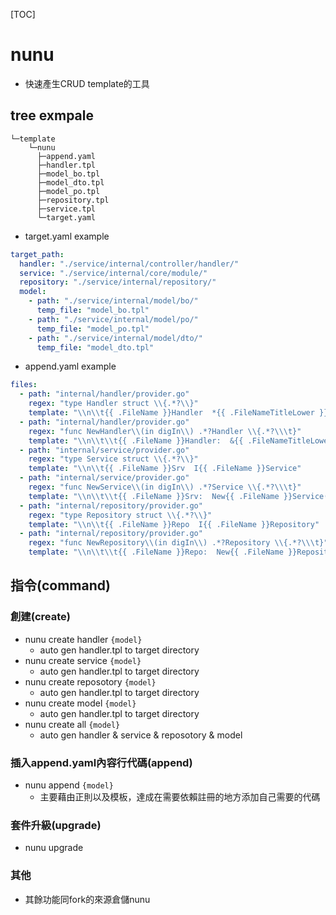 
[TOC]

# nunu

- 快速產生CRUD template的工具

## tree exmpale
```
└─template
    └─nunu
      ├─append.yaml
      ├─handler.tpl
      ├─model_bo.tpl
      ├─model_dto.tpl
      ├─model_po.tpl
      ├─repository.tpl
      ├─service.tpl
      └─target.yaml
```

- target.yaml example

```yaml
target_path:
  handler: "./service/internal/controller/handler/"
  service: "./service/internal/core/module/"
  repository: "./service/internal/repository/"
  model: 
    - path: "./service/internal/model/bo/"
      temp_file: "model_bo.tpl"
    - path: "./service/internal/model/po/"
      temp_file: "model_po.tpl"
    - path: "./service/internal/model/dto/"
      temp_file: "model_dto.tpl"
```

- append.yaml example

```yaml
files:
  - path: "internal/handler/provider.go"
    regex: "type Handler struct \\{.*?\\}"
    template: "\\n\\t{{ .FileName }}Handler  *{{ .FileNameTitleLower }}Handler"
  - path: "internal/handler/provider.go"
    regex: "func NewHandler\\(in digIn\\) .*?Handler \\{.*?\\\t}"
    template: "\\n\\t\\t{{ .FileName }}Handler:  &{{ .FileNameTitleLower }}Handler{in: in},"
  - path: "internal/service/provider.go"
    regex: "type Service struct \\{.*?\\}"
    template: "\\n\\t{{ .FileName }}Srv  I{{ .FileName }}Service"
  - path: "internal/service/provider.go"
    regex: "func NewService\\(in digIn\\) .*?Service \\{.*?\\\t}"
    template: "\\n\\t\\t{{ .FileName }}Srv:  New{{ .FileName }}Service(in),"
  - path: "internal/repository/provider.go"
    regex: "type Repository struct \\{.*?\\}"
    template: "\\n\\t{{ .FileName }}Repo  I{{ .FileName }}Repository"
  - path: "internal/repository/provider.go"
    regex: "func NewRepository\\(in digIn\\) .*?Repository \\{.*?\\\t}"
    template: "\\n\\t\\t{{ .FileName }}Repo:  New{{ .FileName }}Repository(in),"
```


## 指令(command)

### 創建(create)

- nunu create handler `{model}`
  - auto gen handler.tpl to target directory
- nunu create service `{model}`
  - auto gen handler.tpl to target directory
- nunu create reposotory `{model}`
  - auto gen handler.tpl to target directory
- nunu create model `{model}`
  - auto gen handler.tpl to target directory
- nunu create all `{model}`
  - auto gen handler & service & reposotory & model

### 插入append.yaml內容行代碼(append)

- nunu append `{model}`
  - 主要藉由正則以及模板，達成在需要依賴註冊的地方添加自己需要的代碼

### 套件升級(upgrade)

- nunu upgrade

### 其他

- 其餘功能同fork的來源倉儲nunu
